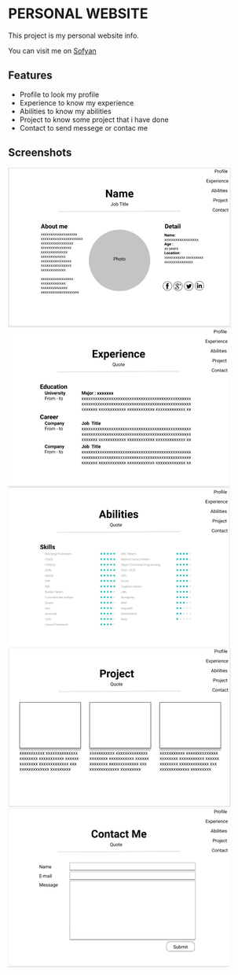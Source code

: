 # PERSONAL WEBSITE

This project is my personal website info.

You can visit me on [Sofyan](https://github.com/lighteagle)

## Features

- Profile to look my profile
- Experience to know my experience
- Abilities to know my abilities
- Project to know some project that i have done
- Contact to send messege or contac me

## Screenshots

![Profile](images/profile.png)
![Experience](images/experience.png)
![Abilities](images/abilities.png)
![Project](images/project.png)
![Contact](images/contact.png)
